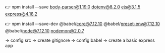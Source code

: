 👉 npm install --save body-parser@1.19.0 dotenv@8.2.0 ejs@3.1.5 express@4.18.2

👉 npm install --save-dev @babel/core@7.12.10 @babel/preset-env@7.12.10 
@babel/node@7.12.10 nodemon@2.0.7
 
=> config src
=> create gitignore
=> config babel
=> create a basic express app